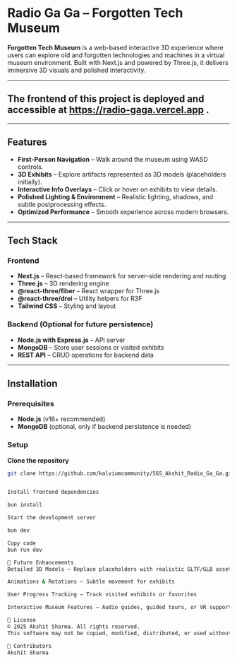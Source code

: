 # Radio Ga Ga – Forgotten Tech Museum

**Forgotten Tech Museum** is a web-based interactive 3D experience where users can explore old and forgotten technologies and machines in a virtual museum environment. Built with Next.js and powered by Three.js, it delivers immersive 3D visuals and polished interactivity.

---
## The frontend of this project is deployed and accessible at https://radio-gaga.vercel.app .
---

## Features

- **First-Person Navigation** – Walk around the museum using WASD controls.
- **3D Exhibits** – Explore artifacts represented as 3D models (placeholders initially).
- **Interactive Info Overlays** – Click or hover on exhibits to view details.
- **Polished Lighting & Environment** – Realistic lighting, shadows, and subtle postprocessing effects.
- **Optimized Performance** – Smooth experience across modern browsers.

---

## Tech Stack

### Frontend

- **Next.js** – React-based framework for server-side rendering and routing
- **Three.js** – 3D rendering engine
- **@react-three/fiber** – React wrapper for Three.js
- **@react-three/drei** – Utility helpers for R3F
- **Tailwind CSS** – Styling and layout

### Backend (Optional for future persistence)

- **Node.js with Express.js** – API server
- **MongoDB** – Store user sessions or visited exhibits
- **REST API** – CRUD operations for backend data

---

## Installation

### Prerequisites

- **Node.js** (v16+ recommended)
- **MongoDB** (optional, only if backend persistence is needed)

### Setup

**Clone the repository**

```bash
git clone https://github.com/kalviumcommunity/S65_Akshit_Radio_Ga_Ga.git


Install frontend dependencies

bun install

Start the development server

bun dev

Copy code
bun run dev

🚀 Future Enhancements
Detailed 3D Models – Replace placeholders with realistic GLTF/GLB assets

Animations & Rotations – Subtle movement for exhibits

User Progress Tracking – Track visited exhibits or favorites

Interactive Museum Features – Audio guides, guided tours, or VR support

📄 License
© 2025 Akshit Sharma. All rights reserved.
This software may not be copied, modified, distributed, or used without explicit permission.

👤 Contributors
Akshit Sharma
```
